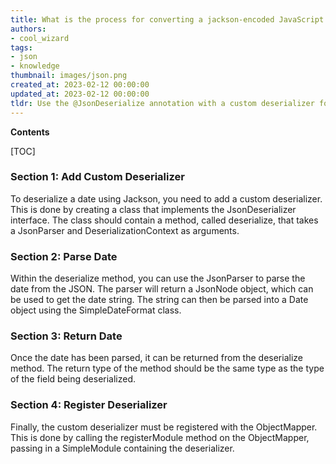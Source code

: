 ```yaml
---
title: What is the process for converting a jackson-encoded JavaScript date into a readable format?
authors:
- cool_wizard
tags:
- json
- knowledge
thumbnail: images/json.png
created_at: 2023-02-12 00:00:00
updated_at: 2023-02-12 00:00:00
tldr: Use the @JsonDeserialize annotation with a custom deserializer for the Date type.
---
```


**Contents**

[TOC]

### Section 1: Add Custom Deserializer

To deserialize a date using Jackson, you need to add a custom deserializer. This is done by creating a class that implements the JsonDeserializer interface. The class should contain a method, called deserialize, that takes a JsonParser and DeserializationContext as arguments.

### Section 2: Parse Date

Within the deserialize method, you can use the JsonParser to parse the date from the JSON. The parser will return a JsonNode object, which can be used to get the date string. The string can then be parsed into a Date object using the SimpleDateFormat class.

### Section 3: Return Date

Once the date has been parsed, it can be returned from the deserialize method. The return type of the method should be the same type as the type of the field being deserialized.

### Section 4: Register Deserializer

Finally, the custom deserializer must be registered with the ObjectMapper. This is done by calling the registerModule method on the ObjectMapper, passing in a SimpleModule containing the deserializer.
